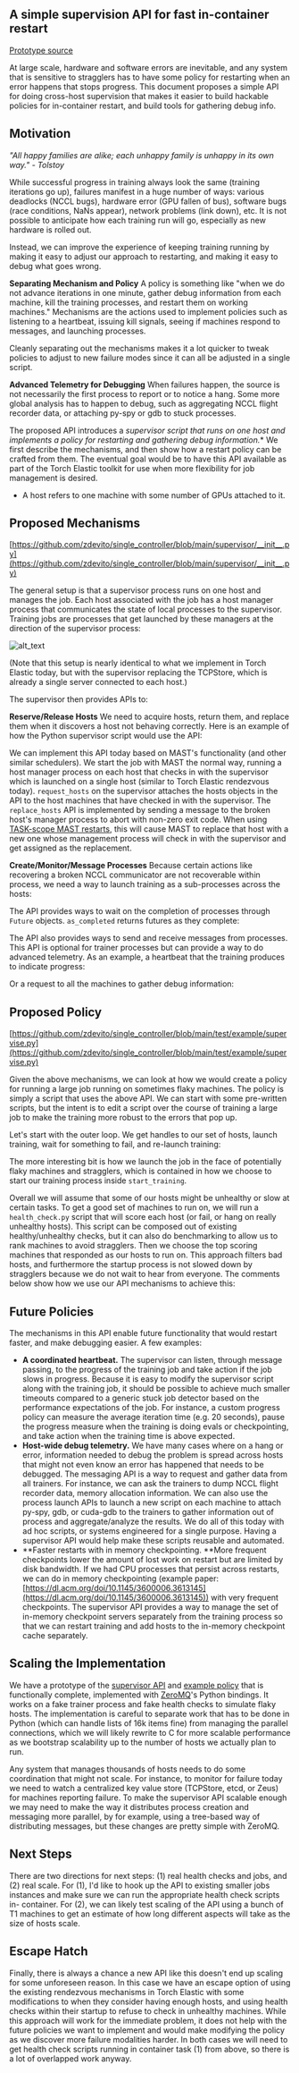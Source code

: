 ## **A simple supervision API for fast in-container restart**

[Prototype source](https://github.com/zdevito/single_controller/blob/main/test/example/supervise.py)

At large scale, hardware and software errors are inevitable, and any system that is sensitive to stragglers has to have some policy for restarting when an error happens that stops progress. This document proposes a simple API for doing cross-host supervision that makes it easier to build hackable policies for in-container restart, and build tools for gathering debug info.


## **Motivation**

_"All happy families are alike; each unhappy family is unhappy in its own way." - Tolstoy_

While successful progress in training always look the same (training iterations go up), failures manifest in a huge number of ways: various deadlocks (NCCL bugs), hardware error (GPU fallen of bus), software bugs (race conditions, NaNs appear), network problems (link down), etc. It is not possible to anticipate how each training run will go, especially as new hardware is rolled out.

Instead, we can improve the experience of keeping training running by making it easy to adjust our approach to restarting, and making it easy to debug what goes wrong.

**Separating Mechanism and Policy** A policy is something like "when we do not advance iterations in one minute, gather debug information from each machine, kill the training processes, and restart them on working machines." Mechanisms are the actions used to implement policies such as listening to a heartbeat, issuing kill signals, seeing if machines respond to messages, and launching processes.

Cleanly separating out the mechanisms makes it a lot quicker to tweak policies to adjust to new failure modes since it can all be adjusted in a single script.

**Advanced Telemetry for Debugging** When failures happen, the source is not necessarily the first process to report or to notice a hang. Some more global analysis has to happen to debug, such as aggregating NCCL flight recorder data, or attaching py-spy or gdb to stuck processes.

The proposed API introduces a **supervisor script that runs on one host* and implements a policy for restarting and gathering debug information.** We first describe the mechanisms, and then show how a restart policy can be crafted from them. The eventual goal would be to have this API available as part of the Torch Elastic toolkit for use when more flexibility for job management is desired.

* A host refers to one machine with some number of GPUs attached to it.


## **Proposed Mechanisms**

[https://github.com/zdevito/single_controller/blob/main/supervisor/__init__.py](https://github.com/zdevito/single_controller/blob/main/supervisor/__init__.py)

The general setup is that a supervisor process runs on one host and manages the job. Each host associated with the job has a host manager process that communicates the state of local processes to the supervisor. Training jobs are processes that get launched by these managers at the direction of the supervisor process:


![alt_text](diagram.png "image_tooltip")


(Note that this setup is nearly identical to what we implement in Torch Elastic today, but with the supervisor replacing the TCPStore, which is already a single server connected to each host.)

The supervisor then provides APIs to:

**Reserve/Release Hosts** We need to acquire hosts, return them, and replace them when it discovers a host not behaving correctly. Here is an example of how the Python supervisor script would use the API:

We can implement this API today based on MAST's functionality (and other similar schedulers). We start the job with MAST the normal way, running a host manager process on each host that checks in with the supervisor which is launched on a single host (similar to Torch Elastic rendezvous today). `request_hosts` on the supervisor attaches the hosts objects in the API to the host machines that have checked in with the supervisor. The `replace_hosts` API is implemented by sending a message to the broken host's manager process to abort with non-zero exit code. When using [TASK-scope MAST restarts](https://www.internalfb.com/intern/wiki/Components_in_AI/MAST/Getting_Started/Retry_Policy_and_Fault_Tolerance/), this will cause MAST to replace that host with a new one whose management process will check in with the supervisor and get assigned as the replacement.

**Create/Monitor/Message Processes** Because certain actions like recovering a broken NCCL communicator are not recoverable within process, we need a way to launch training as a sub-processes across the hosts:

The API provides ways to wait on the completion of processes through `Future` objects. `as_completed` returns futures as they complete:

The API also provides ways to send and receive messages from processes. This API is optional for trainer processes but can provide a way to do advanced telemetry. As an example, a heartbeat that the training produces to indicate progress:

Or a request to all the machines to gather debug information:


## **Proposed Policy**

[https://github.com/zdevito/single_controller/blob/main/test/example/supervise.py](https://github.com/zdevito/single_controller/blob/main/test/example/supervise.py)

Given the above mechanisms, we can look at how we would create a policy for running a large job running on sometimes flaky machines. The policy is simply a script that uses the above API. We can start with some pre-written scripts, but the intent is to edit a script over the course of training a large job to make the training more robust to the errors that pop up.

Let's start with the outer loop. We get handles to our set of hosts, launch training, wait for something to fail, and re-launch training:

The more interesting bit is how we launch the job in the face of potentially flaky machines and stragglers, which is contained in how we choose to start our training process inside `start_training`.

Overall we will assume that some of our hosts might be unhealthy or slow at certain tasks. To get a good set of machines to run on, we will run a `health_check.py` script that will score each host (or fail, or hang on really unhealthy hosts). This script can be composed out of existing healthy/unhealthy checks, but it can also do benchmarking to allow us to rank machines to avoid stragglers. Then we choose the top scoring machines that responded as our hosts to run on. This approach filters bad hosts, and furthermore the startup process is not slowed down by stragglers because we do not wait to hear from everyone. The comments below show how we use our API mechanisms to achieve this:


## **Future Policies**

The mechanisms in this API enable future functionality that would restart faster, and make debugging easier. A few examples:



* **A coordinated heartbeat.** The supervisor can listen, through message passing, to the progress of the training job and take action if the job slows in progress. Because it is easy to modify the supervisor script along with the training job, it should be possible to achieve much smaller timeouts compared to a generic stuck job detector based on the performance expectations of the job. For instance, a custom progress policy can measure the average iteration time (e.g. 20 seconds), pause the progress measure when the training is doing evals or checkpointing, and take action when the training time is above expected.
* **Host-wide debug telemetry.** We have many cases where on a hang or error, information needed to debug the problem is spread across hosts that might not even know an error has happened that needs to be debugged. The messaging API is a way to request and gather data from all trainers. For instance, we can ask the trainers to dump NCCL flight recorder data, memory allocation information. We can also use the process launch APIs to launch a new script on each machine to attach py-spy, gdb, or cuda-gdb to the trainers to gather information out of process and aggregate/analyze the results. We do all of this today with ad hoc scripts, or systems engineered for a single purpose. Having a supervisor API would help make these scripts reusable and automated.
* **Faster restarts with in memory checkpointing. **More frequent checkpoints lower the amount of lost work on restart but are limited by disk bandwidth. If we had CPU processes that persist across restarts, we can do in memory checkpointing (example paper: [https://dl.acm.org/doi/10.1145/3600006.3613145](https://dl.acm.org/doi/10.1145/3600006.3613145)) with very frequent checkpoints. The supervisor API provides a way to manage the set of in-memory checkpoint servers separately from the training process so that we can restart training and add hosts to the in-memory checkpoint cache separately.


## **Scaling the Implementation**

We have a prototype of the [supervisor API](https://github.com/zdevito/single_controller/tree/main/supervisor) and [example policy](https://github.com/zdevito/single_controller/tree/main/test/example) that is functionally complete, implemented with [ZeroMQ](https://zeromq.org/)'s Python bindings. It works on a fake trainer process and fake health checks to simulate flaky hosts. The implementation is careful to separate work that has to be done in Python (which can handle lists of 16k items fine) from managing the parallel connections, which we will likely rewrite to C for more scalable performance as we bootstrap scalability up to the number of hosts we actually plan to run.

Any system that manages thousands of hosts needs to do some coordination that might not scale. For instance, to monitor for failure today we need to watch a centralized key value store (TCPStore, etcd, or Zeus) for machines reporting failure. To make the supervisor API scalable enough we may need to make the way it distributes process creation and messaging more parallel, by for example, using a tree-based way of distributing messages, but these changes are pretty simple with ZeroMQ.


## **Next Steps**

There are two directions for next steps: (1) real health checks and jobs, and (2) real scale. For (1), I'd like to hook up the API to existing smaller jobs instances and make sure we can run the appropriate health check scripts in- container. For (2), we can likely test scaling of the API using a bunch of T1 machines to get an estimate of how long different aspects will take as the size of hosts scale.


## **Escape Hatch**

Finally, there is always a chance a new API like this doesn't end up scaling for some unforeseen reason. In this case we have an escape option of using the existing rendezvous mechanisms in Torch Elastic with some modifications to when they consider having enough hosts, and using health checks within their startup to refuse to check in unhealthy machines. While this approach will work for the immediate problem, it does not help with the future policies we want to implement and would make modifying the policy as we discover more failure modalities harder. In both cases we will need to get health check scripts running in container task (1) from above, so there is a lot of overlapped work anyway.
